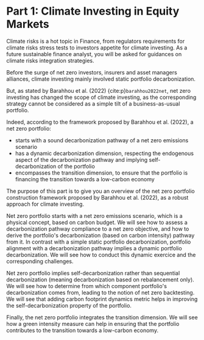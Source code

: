 # Part 1: Climate Investing in Equity Markets

Climate risks is a hot topic in Finance, from regulators requirements for climate risks stress tests to investors appetite for climate investing. As a future sustainable finance analyst, you will be asked for guidances on climate risks integration strategies.

Before the surge of net zero investors, insurers and asset managers alliances, climate investing mainly involved static portfolio decarbonization.

But, as stated by Barahhou et al. (2022) {cite:p}`barahhou2022net`, net zero investing has changed the scope of climate investing, as the corresponding strategy cannot be considered as a simple tilt of a business-as-usual portfolio.

Indeed, according to the framework proposed by Barahhou et al. (2022), a net zero portfolio:

- starts with a sound decarbonization pathway of a net zero emissions scenario
- has a dynamic decarbonization dimension, respecting the endogenous aspect of the decarbonization pathway and implying self-decarbonization of the portfolio
- encompasses the transition dimension, to ensure that the portfolio is financing the transition towards a low-carbon economy

The purpose of this part is to give you an overview of the net zero portfolio construction framework proposed by Barahhou et al. (2022), as a robust approach for climate investing. 

Net zero portfolio starts with a net zero emissions scenario, which is a physical concept, based on carbon budget. We will see how to assess a decarbonization pathway compliance to a net zero objective, and how to derive the portfolio's decarbonization (based on carbon intensity) pathway from it. In contrast with a simple static portfolio decarbonization, portfolio alignment with a decarbonization pathway implies a dynamic portfolio decarbonization. We will see how to conduct this dynamic exercice and the corresponding challenges.

Net zero portfolio implies self-decarbonization rather than sequential decarbonization (meaning decarbonization based on rebalancement only). We will see how to determine from which component portfolio's decarbonization comes from, leading to the notion of net zero backtesting. We will see that adding carbon footprint dynamics metric helps in improving the self-decarbonization property of the portfolio.

Finally, the net zero portfolio integrates the transition dimension. We will see how a green intensity measure can help in ensuring that the portfolio contributes to the transition towards a low-carbon economy.


